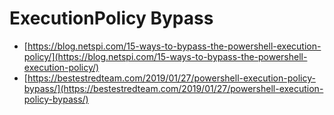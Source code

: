 # ExecutionPolicy Bypass

* [https://blog.netspi.com/15-ways-to-bypass-the-powershell-execution-policy/](https://blog.netspi.com/15-ways-to-bypass-the-powershell-execution-policy/)
* [https://bestestredteam.com/2019/01/27/powershell-execution-policy-bypass/](https://bestestredteam.com/2019/01/27/powershell-execution-policy-bypass/)
